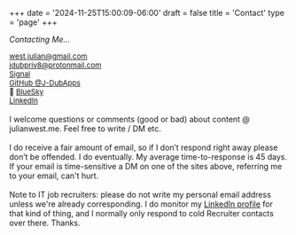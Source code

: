 +++
date = '2024-11-25T15:00:09-06:00'
draft = false
title = 'Contact'
type = 'page'
+++


  <style type="text/css">
        .e-mail:before {
            content: attr(data-website) "\0040" attr(data-user);
            unicode-bidi: bidi-override;
            direction: rtl;
        }
    </style>


<i>Contacting Me… </i><br />
<div style="font-size: 13px;">
<span data-feather="mail"></span> <a href="mailto:%77%65%73%74%2E%6A%75%6C%69%61%6E%40%67%6D%61%69%6C%2E%63%6F%6D"><span class="e-mail" data-user="nailuj.tsew" data-website="moc.liamg"></span></a><br />
<span data-feather="mail"></span> <a href="mailto:%6A%64%75%62%70%72%69%76%38%40%70%72%6F%74%6F%6E%6D%61%69%6C%2E%63%6F%6D"><span class="e-mail" data-user="8virpbudj" data-website="moc.liamnotorp"></span></a><br />
<span data-feather="message-circle"></span> <a href="https://signal.me/#eu/BXKBR9TDC18qm_090AxlIQJuLt4utk5i1C8otSfB381GOKO_T1JHPKXPs_sXdkQA">Signal</a><br />
  <span data-feather="github"></span> <a href="https://github.com/J-DubApps">GitHub
                                @J-DubApps
                            </a><br />
🦋 <a href="https://bsky.app/profile/julianwest.me">BlueSky
                            </a><br />
 <span data-feather="linkedin"></span> <a href="https://www.linkedin.com/in/julianwest/">LinkedIn
                                </a><br />
</div>
<br />
<div style="font-size: 14px;">
I welcome questions or comments (good or bad) about content @ julianwest.me. Feel free to write / DM etc. <br /><br />
I do receive a fair amount of email, so if I don’t respond right away please don’t be offended. I do eventually. My average time-to-response is 45 days.  If your email is time-sensitive a DM on one of the sites above, referring me to your email, can't hurt.<br /><br />
Note to IT job recruiters: please do not write my personal email address unless we're already corresponding. I do monitor my <a href="https://www.linkedin.com/in/julianwest">LinkedIn profile</a> for that kind of thing, and I normally only respond to cold Recruiter contacts over there. Thanks.
</div>